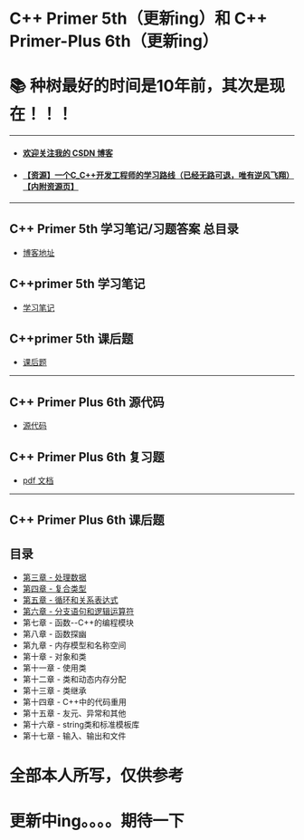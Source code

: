 # C++ Primer 5th（更新ing）和 C++ Primer-Plus 6th（更新ing）

# 📚 种树最好的时间是10年前，其次是现在！！！

---

- #### [欢迎关注我的 CSDN 博客](https://blog.csdn.net/tefuirnever)

- #### [【资源】一个C_C++开发工程师的学习路线（已经无路可退，唯有逆风飞翔）【内附资源页】](https://github.com/TeFuirnever/Cpp-Primer-Plus-Plus-Plus/blob/master/%E3%80%90%E8%B5%84%E6%BA%90%E3%80%91%E4%B8%80%E4%B8%AAC_C%2B%2B%E5%BC%80%E5%8F%91%E5%B7%A5%E7%A8%8B%E5%B8%88%E7%9A%84%E5%AD%A6%E4%B9%A0%E8%B7%AF%E7%BA%BF%EF%BC%88%E5%B7%B2%E7%BB%8F%E6%97%A0%E8%B7%AF%E5%8F%AF%E9%80%80%EF%BC%8C%E5%94%AF%E6%9C%89%E9%80%86%E9%A3%8E%E9%A3%9E%E7%BF%94%EF%BC%89%E3%80%90%E5%86%85%E9%99%84%E8%B5%84%E6%BA%90%E9%A1%B5%E3%80%91.html)

---

## C++ Primer 5th 学习笔记/习题答案 总目录

- [博客地址](https://blog.csdn.net/TeFuirnever/article/details/100700212)

## C++primer 5th 学习笔记

- [学习笔记](https://github.com/TeFuirnever/Cpp-Primer-Plus-Plus-Plus/tree/master/C%2B%2Bprimer5%E5%AD%A6%E4%B9%A0%E7%AC%94%E8%AE%B0)

## C++primer 5th 课后题

- [课后题](https://github.com/TeFuirnever/Cpp-Primer-Plus-Plus-Plus/tree/master/C%2B%2Bprimer5%E8%AF%BE%E5%90%8E%E9%A2%98)

---

## C++ Primer Plus 6th 源代码

- [源代码](https://github.com/TeFuirnever/Cpp-Primer-Plus/tree/master/C%2B%2Bprimer-plus%E6%BA%90%E4%BB%A3%E7%A0%81)

## C++ Primer Plus 6th 复习题

- [pdf 文档](https://github.com/TeFuirnever/Cpp-Primer-Plus/blob/master/C%2B%2BPrimerPlus%E7%AC%AC%E5%85%AD%E7%89%88%E5%A4%8D%E4%B9%A0%E9%A2%98.pdf)

---

## C++ Primer Plus 6th 课后题

## 目录

- [第三章 - 处理数据](https://github.com/TeFuirnever/Cpp-Primer-Plus/tree/master/C%2B%2Bprimer-plus%E8%AF%BE%E5%90%8E%E9%A2%98/Ch03-%E5%A4%84%E7%90%86%E6%95%B0%E6%8D%AE)
- [第四章 - 复合类型](https://github.com/TeFuirnever/Cpp-Primer-Plus/tree/master/C%2B%2Bprimer-plus%E8%AF%BE%E5%90%8E%E9%A2%98/Chapter%204)
- [第五章 - 循环和关系表达式](https://github.com/TeFuirnever/Cpp-Primer-Plus/tree/master/C%2B%2Bprimer-plus%E8%AF%BE%E5%90%8E%E9%A2%98/Chapter%205)
- [第六章 - 分支语句和逻辑运算符](https://github.com/TeFuirnever/Cpp-Primer-Plus/tree/master/C++primer-plus%E8%AF%BE%E5%90%8E%E9%A2%98/Chapter%206)
- 第七章 - 函数--C++的编程模块
- 第八章 - 函数探幽
- 第九章 - 内存模型和名称空间
- 第十章 - 对象和类
- 第十一章 - 使用类
- 第十二章 - 类和动态内存分配
- 第十三章 - 类继承
- 第十四章 - C++中的代码重用
- 第十五章 - 友元、异常和其他
- 第十六章 - string类和标准模板库
- 第十七章 - 输入、输出和文件

# 全部本人所写，仅供参考

# 更新中ing。。。。期待一下
